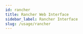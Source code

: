 ```yaml
---
id: rancher
title: Rancher Web Interface
sidebar_label: Rancher Interface
slug: /usage/rancher
---
```


